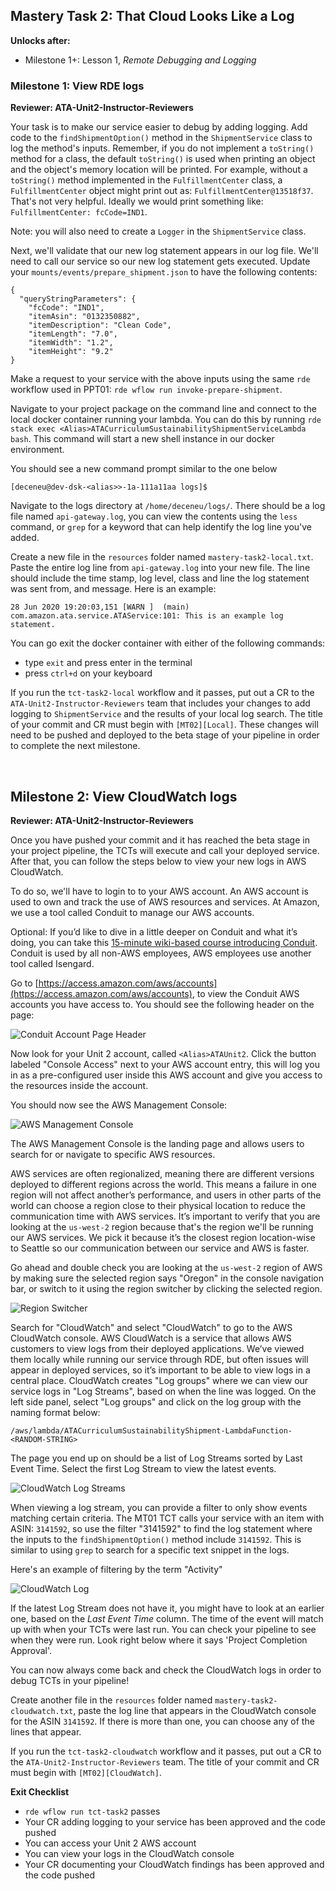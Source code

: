 ## Mastery Task 2: That Cloud Looks Like a Log

**Unlocks after:**

* Milestone 1+: Lesson 1, *Remote Debugging and Logging*  		  
  		  
### Milestone 1: View RDE logs
**Reviewer: ATA-Unit2-Instructor-Reviewers**

Your task is to make our service easier to debug by adding logging. Add code to the `findShipmentOption()` 
method in the `ShipmentService` class to log the method's inputs. Remember, if you do not implement a `toString()`
method for a class, the default `toString()` is used when printing an object and the object's memory location will be 
printed. For example, without a `toString()` method implemented in the `FulfillmentCenter` class, a `FulfillmentCenter` 
object might print out as: `FulfillmentCenter@13518f37`. That's not very helpful. Ideally we would print something like:
`FulfillmentCenter: fcCode=IND1`.

Note: you will also need to create a `Logger` in the `ShipmentService` class.

Next, we'll validate that our new log statement appears in our log file. We'll need to call our service so our new 
log statement gets executed. Update your `mounts/events/prepare_shipment.json` to have the following contents:
```
{
  "queryStringParameters": {
    "fcCode": "IND1",
    "itemAsin": "0132350882",
    "itemDescription": "Clean Code",
    "itemLength": "7.0",
    "itemWidth": "1.2",
    "itemHeight": "9.2"
}
```

Make a request to your service with the above inputs using the same `rde` workflow used in PPT01: 
`rde wflow run invoke-prepare-shipment`.

Navigate to your project package on the command line and connect to the local docker container running your lambda. You 
can do this by running `rde stack exec <Alias>ATACurriculumSustainabilityShipmentServiceLambda bash`. This command 
will start a new shell instance in our docker environment.

You should see a new command prompt similar to the one below

`[deceneu@dev-dsk-<alias>>-1a-111a11aa logs]$`

Navigate to the logs directory at `/home/deceneu/logs/`. There should be a log file named `api-gateway.log`, you can 
view the contents using the `less` command, or `grep` for a keyword that can help identify the log line you've added.

Create a new file in the `resources` folder named `mastery-task2-local.txt`. Paste the entire log line from 
`api-gateway.log` into your new file. The line should include the time stamp, log level, class and line the log 
statement was sent from, and message. Here is an example:

```
28 Jun 2020 19:20:03,151 [WARN ]  (main) com.amazon.ata.service.ATAService:101: This is an example log statement.
```

You can go exit the docker container with either of the following commands:
* type `exit` and press enter in the terminal
* press `ctrl+d` on your keyboard

If you run the `tct-task2-local` workflow and it passes, put out a CR to the `ATA-Unit2-Instructor-Reviewers` 
team that includes your changes to add logging to `ShipmentService` and the results of your local log search. The title 
of your commit and CR must begin with `[MT02][Local]`. These changes will need to be pushed and deployed to the beta 
stage of your pipeline in order to complete the next milestone.

&nbsp;

## Milestone 2: View CloudWatch logs 
**Reviewer: ATA-Unit2-Instructor-Reviewers**

Once you have pushed your commit and it has reached the beta stage in your project pipeline, the TCTs will
execute and call your deployed service. After that, you can follow the steps below to view your new logs in AWS 
CloudWatch.

To do so, we'll have to login to to your AWS account. An AWS account is used to own and track the use of AWS resources 
and services. At Amazon, we use a tool called Conduit to manage our AWS accounts. 

Optional: If you’d like to dive in a little deeper on Conduit and what it’s doing, you can take this [15-minute 
wiki-based course introducing Conduit](https://w.amazon.com/bin/view/EE/Learn/AWS/Introduction_Conduit/). Conduit is 
used by all non-AWS employees, AWS employees use another tool called Isengard.

Go to [https://access.amazon.com/aws/accounts](https://access.amazon.com/aws/accounts), to view the Conduit AWS accounts
you have access to. You should see the following header on the page:

![Conduit Account Page Header](../../src/resources/ConduitAccountPage.png)

Now look for your Unit 2 account, called `<Alias>ATAUnit2`. Click the button labeled "Console Access" next to your AWS 
account entry, this will log you in as a pre-configured user inside this AWS account and give you access to the 
resources inside the account.

You should now see the AWS Management Console:

![AWS Management Console](../../src/resources/AWSManagementConsole.png) 

The AWS Management Console is the landing page and allows users to search for or navigate to specific AWS resources.

AWS services are often regionalized, meaning there are different versions deployed to different regions across the 
world. This means a failure in one region will not affect another’s performance, and users in other parts of the world 
can choose a region close to their physical location to reduce the communication time with AWS services. It’s important 
to verify that you are looking at the `us-west-2` region because that's the region we'll be running our AWS services. 
We pick it because it’s the closest region location-wise to Seattle so our communication between our service and AWS is 
faster.

Go ahead and double check you are looking at the `us-west-2` region of AWS by making sure the selected region says 
"Oregon" in the console navigation bar, or switch to it using the region switcher by clicking the selected region.

![Region Switcher](../../src/resources/RegionSwitcher.png)

Search for "CloudWatch" and select "CloudWatch" to go to the AWS CloudWatch console. AWS CloudWatch is a service that 
allows AWS customers to view logs from their deployed applications. We’ve viewed them locally while running our service 
through RDE, but often issues will appear in deployed services, so it’s important to be able to view logs in a central 
place. CloudWatch creates "Log groups" where we can view our service logs in "Log Streams", based on when the line was 
logged. On the left side panel, select "Log groups" and click on the log group with the naming format below:
```
/aws/lambda/ATACurriculumSustainabilityShipment-LambdaFunction-<RANDOM-STRING>
```

The page you end up on should be a list of Log Streams sorted by Last Event Time. Select the first Log Stream to view 
the latest events.

![CloudWatch Log Streams](../../src/resources/CloudWatchConsoleLogStreams.png)

When viewing a log stream, you can provide a filter to only show events matching certain criteria. The MT01 TCT calls 
your service with an item with ASIN: `3141592`, so use the filter "3141592" to find the log statement where the 
inputs to the `findShipmentOption()` method include `3141592`. This is similar to using `grep` to search for a specific 
text snippet in the logs.  

Here's an example of filtering by the term "Activity"

![CloudWatch Log](../../src/resources/CloudWatchConsoleLogs.png)

If the latest Log Stream does not have it, you might have to look at an earlier one, based on the *Last Event Time* 
column. The time of the event will match up with when your TCTs were last run. You can check your pipeline to see 
when they were run. Look right below where it says 'Project Completion Approval'.

You can now always come back and check the CloudWatch logs in order to debug TCTs in your pipeline!

Create another file in the `resources` folder named `mastery-task2-cloudwatch.txt`, paste the log line that appears 
in the CloudWatch console for the ASIN `3141592`. If there is more than one, you can choose any of the lines that 
appear.

If you run the `tct-task2-cloudwatch` workflow and it passes, put out a CR to the `ATA-Unit2-Instructor-Reviewers` 
team. The title of your commit and CR must begin with `[MT02][CloudWatch]`.

**Exit Checklist**
- `rde wflow run tct-task2` passes
- Your CR adding logging to your service has been approved and the code pushed
- You can access your Unit 2 AWS account
- You can view your logs in the CloudWatch console
- Your CR documenting your CloudWatch findings has been approved and the code pushed
